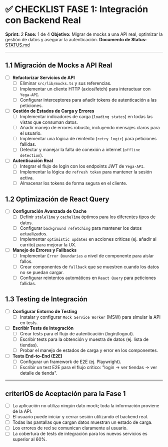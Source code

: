 # ✅ CHECKLIST FASE 1: Integración con Backend Real

**Sprint:** 2
**Fase:** 1 de 4
**Objetivo:** Migrar de mocks a una API real, optimizar la gestión de datos y asegurar la autenticación.
**Documento de Status:** [STATUS.md](../submodules/STATUS.md)

---

## 1.1 Migración de Mocks a API Real

- [ ] **Refactorizar Servicios de API**
  - [ ] Eliminar `src/lib/mocks.ts` y sus referencias.
  - [ ] Implementar un cliente HTTP (axios/fetch) para interactuar con `Yega-API`.
  - [ ] Configurar interceptores para añadir tokens de autenticación a las peticiones.
- [ ] **Gestión de Estados de Carga y Errores**
  - [ ] Implementar indicadores de carga (`loading states`) en todas las vistas que consuman datos.
  - [ ] Añadir manejo de errores robusto, incluyendo mensajes claros para el usuario.
  - [ ] Implementar una lógica de reintento (`retry logic`) para peticiones fallidas.
  - [ ] Detectar y manejar la falta de conexión a internet (`offline detection`).
- [ ] **Autenticación Real**
  - [ ] Integrar el flujo de login con los endpoints JWT de `Yega-API`.
  - [ ] Implementar la lógica de `refresh token` para mantener la sesión activa.
  - [ ] Almacenar los tokens de forma segura en el cliente.

## 1.2 Optimización de React Query

- [ ] **Configuración Avanzada de Cache**
  - [ ] Definir `staleTime` y `cacheTime` óptimos para los diferentes tipos de datos.
  - [ ] Configurar `background refetching` para mantener los datos actualizados.
  - [ ] Implementar `optimistic updates` en acciones críticas (ej. añadir al carrito) para mejorar la UX.
- [ ] **Manejo de Errores y Fallbacks**
  - [ ] Implementar `Error Boundaries` a nivel de componente para aislar fallos.
  - [ ] Crear componentes de `fallback` que se muestren cuando los datos no se puedan cargar.
  - [ ] Configurar reintentos automáticos en `React Query` para peticiones fallidas.

## 1.3 Testing de Integración

- [ ] **Configurar Entorno de Testing**
  - [ ] Instalar y configurar `Mock Service Worker` (MSW) para simular la API en tests.
- [ ] **Escribir Tests de Integración**
  - [ ] Crear tests para el flujo de autenticación (login/logout).
  - [ ] Escribir tests para la obtención y muestra de datos (ej. lista de tiendas).
  - [ ] Probar el manejo de estados de carga y error en los componentes.
- [ ] **Tests End-to-End (E2E)**
  - [ ] Configurar un framework de E2E (ej. Playwright).
  - [ ] Escribir un test E2E para el flujo crítico: "login -> ver tiendas -> ver detalle de tienda".

---

##  criteriOS de Aceptación para la Fase 1

- [ ] La aplicación no utiliza ningún dato mock; toda la información proviene de la API.
- [ ] El usuario puede iniciar y cerrar sesión utilizando el backend real.
- [ ] Todas las pantallas que cargan datos muestran un estado de carga.
- [ ] Los errores de red se comunican claramente al usuario.
- [ ] La cobertura de tests de integración para los nuevos servicios es superior al 60%.
